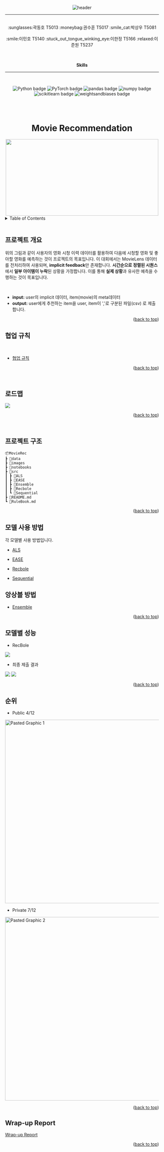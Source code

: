<a name="readme-top"></a>

<div align="center">  

![header](https://capsule-render.vercel.app/api?type=rounded&color=0:81ed89,100:06c007&text=Style%20Bible&height=150&fontSize=80&fontColor=d3ffd8)

---
  <br>
  :sunglasses:곽동호 T5013 :moneybag:권수훈 T5017 :smile_cat:박상우 T5081
  <br><br>
  :smile:이민호 T5140 :stuck_out_tongue_winking_eye:이한정 T5166 :relaxed:이준원 T5237
  <br><br><br>
  
  <p align="center"><strong>Skills</strong>
    <br />

---
<br>

<p align="center">
  <img src="https://img.shields.io/badge/Python-3776AB?style=flat-square&logo=Python&logoColor=white" alt="Python badge">
  <img src="https://img.shields.io/badge/PyTorch-EE4C2C?style=flat-square&logo=PyTorch&logoColor=white" alt="PyTorch badge">
  <img src="https://img.shields.io/badge/pandas-150458?style=flat-square&logo=pandas&logoColor=white" alt="pandas badge">
  <img src="https://img.shields.io/badge/numpy-013243?style=flat-square&logo=numpy&logoColor=white" alt="numpy badge">
  <img src="https://img.shields.io/badge/scikit learn-F7931E?style=flat-square&logo=scikitlearn&logoColor=white" alt="scikitlearn badge">
    <img src="https://img.shields.io/badge/wandb-FFBE00?style=flat-square&logo=weightsandbiases&logoColor=white" alt="weightsandbiases badge">
</p>
  
<br><br>

<h1> Movie Recommendation</h1>
<img src = ./images/main_image.png , width =500, height=250>
</div>

<!-- TABLE OF CONTENTS -->
<details>
  <summary>Table of Contents</summary>
  <ol>
    <li><a href="#프로젝트-개요">프로젝트 개요</a></li>
    <li><a href="#협업-규칙">협업 규칙</a></li>
    <li><a href="#프로젝트-구조">프로젝트 구조</a></li>
    <li><a href="#로드맵">로드맵</a></li>
    <li><a href="#모델-사용-방법">모델 사용 방법</a></li>
    <li><a href="#모델별-성능">모델별 성능</a></li>
    <li><a href="#순위">순위</a></li>
    <li><a href="#Wrap-up-Report">Wrap up Report</a></li>
  </ol>
</details>
<br>

<!-- 프로젝트 개요 -->
## 프로젝트 개요

위의 그림과 같이 사용자의 영화 시청 이력 데이터를 활용하여 다음에 시청할 영화 및 좋아할 영화를 예측하는 것이 프로젝트의 목표입니다. 이 대회에서는 MovieLens 데이터를 전처리하여 사용되며, **implicit feedback**만 존재합니다. **시간순으로 정렬된 시퀀스**에서 **일부 아이템이 누락**된 상황을 가정합니다. 이를 통해 **실제 상황**과 유사한 예측을 수행하는 것이 목표입니다.

<br>

- **input:** user의 implicit 데이터, item(movie)의 meta데이터
- **output:** user에게 추천하는 item을 user, item이 ','로 구분된 파일(csv) 로 제출합니다.

<p align="right">(<a href="#readme-top">back to top</a>)</p>


<!-- 협업 규칙 -->
## 협업 규칙
<br>

- [협업 규칙](/RuleBook.md)

<p align="right">(<a href="#readme-top">back to top</a>)</p>

<br>


## 로드맵

<img src = images/Roadmap.png>

<p align="right">(<a href="#readme-top">back to top</a>)</p>
<br>

## 프로젝트 구조

    📦MovieRec
    ┣ 📂data
    ┣ 📂images
    ┣ 📂notebooks
    ┣ 📂src
    ┃ ┣ 📂ALS
    ┃ ┣ 📂EASE
    ┃ ┣ 📂Ensemble
    ┃ ┣ 📂Recbole
    ┃ ┗ 📂Sequential
    ┣ 📜README.md
    ┗ 📜RuleBook.md

<p align="right">(<a href="#readme-top">back to top</a>)</p>

## 모델 사용 방법

각 모델별 사용 방법입니다.

- [ALS](/src/ALS/README.md)

- [EASE](/src/EASE/README.md)

- [Recbole](/src/EASE/Recbole.md)

- [Sequential](/src/Sequential/README.md)


## 앙상블 방법

- [Ensemble](/src/Ensemble/README.md)

<p align="right">(<a href="#readme-top">back to top</a>)</p>

## 모델별 성능

- RecBole

<img src = images/RecBole.png>

- 최종 제출 결과

<img src = images/PublicScore.png>

<img src = images/PrivateScore.png>


<p align="right">(<a href="#readme-top">back to top</a>)</p>

<!-- 순위 -->
## 순위

- Public 4/12

<img width="600" alt="Pasted Graphic 1" src="https://github.com/boostcampaitech5/level2_movierecommendation-recsys-01/assets/69078499/eee01baf-2b5f-47c9-afcb-0323abfa3d9e">

- Private 7/12

<img width="600" alt="Pasted Graphic 2" src="https://github.com/boostcampaitech5/level2_movierecommendation-recsys-01/assets/69078499/6d7e9bcb-3fee-4abe-9e54-361631b2170d">

<p align="right">(<a href="#readme-top">back to top</a>)</p>


## Wrap-up Report

[Wrap-up Report](images/WrapUpReport.pdf)

<p align="right">(<a href="#readme-top">back to top</a>)</p>